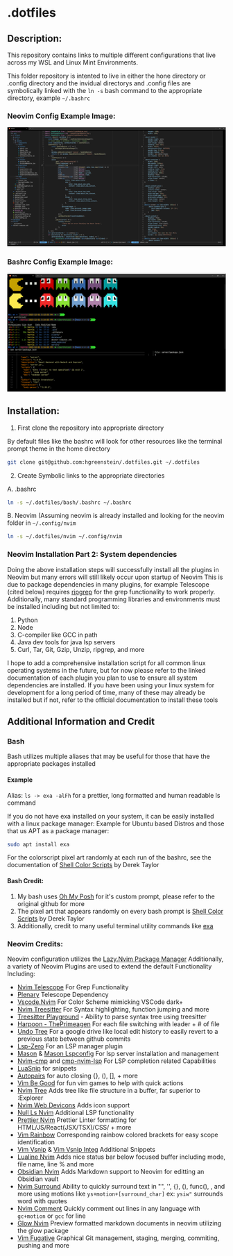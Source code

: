 # .dotfiles
## Description:
This repository contains links to multiple different configurations that live across my WSL and Linux Mint Environments. 

This folder repository is intented to live in either the hone directory or .config directory and the invidual directorys 
and .config files are symbolically linked with the `ln -s` bash command to the appropriate directory, example `~/.bashrc` 

### Neovim Config Example Image:
![Neovim Image](Example%20Images/neovimExample.png)

### Bashrc Config Example Image:
![.bashrc image](Example%20Images/bashrcExample.png)

## Installation:

1. First clone the repository into appropriate directory

By default files like the bashrc will look for other resources like the terminal prompt theme in the home directory

```bash
git clone git@github.com:hgreenstein/.dotfiles.git ~/.dotfiles
```
2. Create Symbolic links to the appropriate directories
   
A. .bashrc
```bash
ln -s ~/.dotfiles/bash/.bashrc ~/.bashrc
```
B. Neovim (Assuming neovim is already installed and looking for the neovim folder in `~/.config/nvim`
```bash
ln -s ~/.dotfiles/nvim ~/.config/nvim 
```
### Neovim Installation Part 2: System dependencies 
Doing the above installation steps will successfully install all the plugins in Neovim but many errors will still likely occur upon startup of Neovim 
This is due to package dependencies in many plugins, for example Telescope (cited below) requires [ripgrep](https://github.com/BurntSushi/ripgrep) for the grep functionality to work properly.
Additionally, many standard programming libraries and environments must be installed including but not limited to:
1. Python 
2. Node
3. C-compiler like GCC in path
4. Java dev tools for java lsp servers
5. Curl, Tar, Git, Gzip, Unzip, ripgrep, and more


I hope to add a comprehensive installation script for all common linux operating systems in the future, but for now please refer to the linked documentation of each plugin you plan to use to
ensure all system dependencies are installed.
If you have been using your linux system for development for a long period of time, many of these may already be installed but if not, refer to the official documentation to install these tools

## Additional Information and Credit

### Bash
Bash utilizes multiple aliases that may be useful for those that have the appropriate packages installed
#### Example
Alias: `ls -> exa -alFh` for a prettier, long formatted and human readable ls command

If you do not have exa installed on your system, it can be easily installed with a linux package manager:
Example for Ubuntu based Distros and those that us APT as a package manager:
```bash
sudo apt install exa
```

For the colorscript pixel art randomly at each run of the bashrc, see the documentation of [Shell Color Scripts](https://gitlab.com/dwt1/shell-color-scripts) by Derek Taylor

#### Bash Credit:
1. My bash uses [Oh My Posh](https://github.com/jandedobbeleer/oh-my-posh) for it's custom prompt, please refer to the original github for more
2. The pixel art that appears randomly on every bash prompt is [Shell Color Scripts](https://gitlab.com/dwt1/shell-color-scripts) by Derek Taylor
3. Additionally, credit to many useful terminal utility commands like [exa](https://github.com/ogham/exa) 

### Neovim Credits:
Neovim configuration utilizes the [Lazy.Nvim Package Manager](https://github.com/folke/lazy.nvim)
Additionally, a variety of Neovim Plugins are used to extend the default Functionality Including:
- [Nvim Telescope](https://github.com/nvim-telescope/telescope.nvim) For Grep Functionality
- [Plenary](https://github.com/nvim-lua/plenary.nvim) Telescope Dependency
- [Vscode.Nvim](https://github.com/Mofiqul/vscode.nvim) For Color Scheme mimicking VSCode dark+ 
- [Nvim Treesitter](https://github.com/nvim-treesitter/nvim-treesitter) For Syntax highlighting, function jumping and more
- [Treesitter Playground](https://github.com/nvim-treesitter/playground) - Ability to parse syntax tree using treesitter
- [Harpoon - ThePrimeagen](https://github.com/theprimeagen/harpoon) For each file switching with leader + # of file
- [Undo Tree](https://github.com/mbbill/undotree) For a google drive like local edit history to easily revert to a previous state between github commits
- [Lsp-Zero](https://github.com/VonHeikemen/lsp-zero.nvim) For an LSP manager plugin
- [Mason](https://github.com/williamboman/mason.nvim) & [Mason Lspconfig](https://github.com/williamboman/mason-lspconfig.nvim) For lsp server installation and management
- [Nvim-cmp](https://github.com/hrsh7th/nvim-cmp) and [cmp-nvim-lsp](https://github.com/hrsh7th/cmp-nvim-lsp) For LSP completion related Capabilities
- [LuaSnip](https://github.com/L3MON4D3/LuaSnip) for snippets
- [Autopairs](https://github.com/windwp/nvim-autopairs) for auto closing {}, (), [], + more
- [Vim Be Good](https://github.com/ThePrimeagen/vim-be-good) for fun vim games to help with quick actions
- [Nvim Tree](https://github.com/nvim-tree/nvim-tree.lua) Adds tree like file structure in a buffer, far superior to :Explorer
- [Nvim Web Devicons](https://github.com/nvim-tree/nvim-web-devicons) Adds icon support 
- [Null Ls Nvim](https://github.com/jose-elias-alvarez/null-ls.nvim) Additional LSP functionality
- [Prettier Nvim](https://github.com/MunifTanjim/prettier.nvim) Prettier Linter formatting for HTML/JS/React(JSX/TSX)/CSS/ + more
- [Vim Rainbow](https://github.com/frazrepo/vim-rainbow) Corresponding rainbow colored brackets for easy scope identification
- [Vim Vsnip](https://github.com/hrsh7th/vim-vsnip) & [Vim Vsnip Integ](https://github.com/hrsh7th/vim-vsnip-integ) Additional Snippets
- [Lualine Nvim](https://github.com/nvim-lualine/lualine.nvim) Adds nice status bar below focused buffer including mode, file name, line % and more
- [Obsidian Nvim](https://github.com/epwalsh/obsidian.nvim) Adds Markdown support to Neovim for editting an Obsidian vault 
- [Nvim Surround](https://github.com/kylechui/nvim-surround) Ability to quickly surround text in "", '', {}, (), func(), <tag></tag>, and more using motions like `ys+motion+[surround_char]` ex: `ysiw"` surrounds word with quotes
- [Nvim Comment](https://github.com/terrortylor/nvim-comment) Quickly comment out lines in any language with `gc+motion` or `gcc` for line
- [Glow Nvim](https://github.com/ellisonleao/glow.nvim) Preview formatted markdown documents in neovim utilizing the glow package 
- [Vim Fugative](https://github.com/tpope/vim-fugitive) Graphical Git management, staging, merging, commiting, pushing and more

